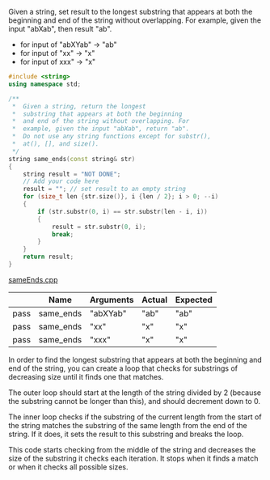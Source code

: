 Given a string, set result to the longest substring that appears at both the beginning and end of the string without overlapping. For example, given the input "abXab", then result "ab".

* for input of "abXYab" → "ab"
* for input of "xx" → "x"
* for input of xxx" → "x"

```cpp
#include <string>
using namespace std;

/**
 *  Given a string, return the longest 
 *  substring that appears at both the beginning 
 *  and end of the string without overlapping. For 
 *  example, given the input "abXab", return "ab".
 *  Do not use any string functions except for substr(), 
 *  at(), [], and size().
 */
string same_ends(const string& str)
{
    string result = "NOT DONE";
    // Add your code here
    result = ""; // set result to an empty string
    for (size_t len {str.size()}, i {len / 2}; i > 0; --i)
    {
        if (str.substr(0, i) == str.substr(len - i, i))
        {
            result = str.substr(0, i);
            break;
        }
    }
    return result;
}
```

[sameEnds.cpp](https://codecheck.io/files/23021024111wo43c96la7h5smnpo4atw0sj)

| |Name|Arguments|Actual|Expected|
|---|---|---|---|---|
|pass|same_ends|"abXYab"|"ab"|"ab"|
|pass|same_ends|"xx"|"x"|"x"|
|pass|same_ends|"xxx"|"x"|"x"|

In order to find the longest substring that appears at both the beginning and end of the string, you can create a loop that checks for substrings of decreasing size until it finds one that matches.

The outer loop should start at the length of the string divided by 2 (because the substring cannot be longer than this), and should decrement down to 0.

The inner loop checks if the substring of the current length from the start of the string matches the substring of the same length from the end of the string. If it does, it sets the result to this substring and breaks the loop.

This code starts checking from the middle of the string and decreases the size of the substring it checks each iteration. It stops when it finds a match or when it checks all possible sizes.